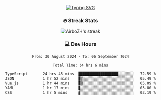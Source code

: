 
<div align="center">
  <a href="https://git.io/typing-svg"><img src="https://readme-typing-svg.demolab.com?font=Fira+Code&size=30&pause=1000&color=33F7F5&center=true&vCenter=true&width=435&lines=Hi+there+%F0%9F%91%8B+I+am+AirboZH+;Welcome+to+my+Github" alt="Typing SVG" /></a>

<h3>🔥 Streak Stats</h3>

<!-- GitHub Readme Streak Stats - https://github.com/DenverCoder1/github-readme-streak-stats -->
<p>
  <a href="https://github.com/DenverCoder1/github-readme-streak-stats">
    <img title="🔥 Get streak stats for your profile at git.io/streak-stats" alt="AirboZH's streak" src="https://streak-stats.demolab.com/?user=AirboZH&theme=monokai-metallian&hide_border=true"/>
  </a>
</p>

<h3>💻 Dev Hours</h3>
<!--START_SECTION:waka-->

```txt
From: 30 August 2024 - To: 06 September 2024

Total Time: 34 hrs 6 mins

TypeScript       24 hrs 45 mins  ██████████████████░░░░░░░   72.59 %
JSON             1 hr 52 mins    █▒░░░░░░░░░░░░░░░░░░░░░░░   05.49 %
Vue.js           1 hr 44 mins    █▒░░░░░░░░░░░░░░░░░░░░░░░   05.09 %
YAML             1 hr 17 mins    █░░░░░░░░░░░░░░░░░░░░░░░░   03.80 %
CSS              1 hr 5 mins     ▓░░░░░░░░░░░░░░░░░░░░░░░░   03.19 %
```

<!--END_SECTION:waka-->
</div>  
